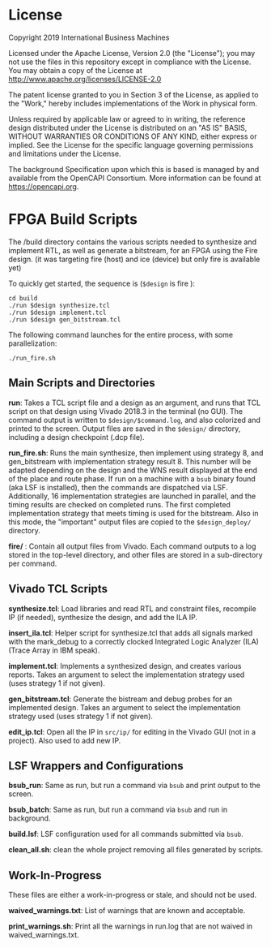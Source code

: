 # License

Copyright 2019 International Business Machines

Licensed under the Apache License, Version 2.0 (the "License");
you may not use the files in this repository except in compliance with the License.
You may obtain a copy of the License at
http://www.apache.org/licenses/LICENSE-2.0 

The patent license granted to you in Section 3 of the License, as applied
to the "Work," hereby includes implementations of the Work in physical form.  

Unless required by applicable law or agreed to in writing, the reference design
distributed under the License is distributed on an "AS IS" BASIS,
WITHOUT WARRANTIES OR CONDITIONS OF ANY KIND, either express or implied.
See the License for the specific language governing permissions and
limitations under the License.

The background Specification upon which this is based is managed by and available from
the OpenCAPI Consortium.  More information can be found at https://opencapi.org.


# FPGA Build Scripts

The /build directory contains the various scripts needed to synthesize and
implement RTL, as well as generate a bitstream, for an FPGA using the
Fire design. (it was targeting fire (host) and ice (device) but
only fire is available yet)

To quickly get started, the sequence is (`$design` is fire ):

```
cd build
./run $design synthesize.tcl
./run $design implement.tcl
./run $design gen_bitstream.tcl
```

The following command launches for the entire process, with some parallelization:

```
./run_fire.sh
```

## Main Scripts and Directories

__run__: Takes a TCL script file and a design as an argument, and runs
that TCL script on that design using Vivado 2018.3 in the terminal (no
GUI). The command output is written to `$design/$command.log`, and
also colorized and printed to the screen. Output files are saved in
the `$design/` directory, including a design checkpoint (.dcp file).

__run_fire.sh__: Runs the main synthesize, then implement using strategy 8,
and gen_bitstream with implementation strategy result 8. This number will be
adapted depending on the design and the WNS result displayed at the end of 
the place and route phase.  If run on
a machine with a `bsub` binary found (aka LSF is installed), then the
commands are dispatched via LSF. Additionally, 16 implementation
strategies are launched in parallel, and the timing results are
checked on completed runs. The first completed implementation strategy
that meets timing is used for the bitstream. Also in this mode, the
"important" output files are copied to the `$design_deploy/` directory.

__fire/__ : Contain all output files from Vivado. Each
command outputs to a log stored in the top-level directory, and other
files are stored in a sub-directory per command.

## Vivado TCL Scripts

__synthesize.tcl__: Load libraries and read RTL and constraint files,
recompile IP (if needed), synthesize the design, and add the ILA IP.

__insert_ila.tcl__: Helper script for synthesize.tcl that adds all
signals marked with the mark_debug to a correctly clocked Integrated
Logic Analyzer (ILA) (Trace Array in IBM speak).

__implement.tcl__: Implements a synthesized design, and creates
various reports. Takes an argument to select the implementation
strategy used (uses strategy 1 if not given).

__gen_bitstream.tcl__: Generate the bistream and debug probes for an
implemented design. Takes an argument to select the implementation
strategy used (uses strategy 1 if not given).

__edit_ip.tcl__: Open all the IP in `src/ip/` for editing in the Vivado
GUI (not in a project). Also used to add new IP.

## LSF Wrappers and Configurations

__bsub_run__: Same as run, but run a command via `bsub` and print
output to the screen.

__bsub_batch__: Same as run, but run a command via `bsub` and run in
background.

__build.lsf__: LSF configuration used for all commands submitted via `bsub`.

__clean_all.sh__: clean the whole project removing all files generated by scripts.

## Work-In-Progress

These files are either a work-in-progress or stale, and should not be
used.

__waived_warnings.txt__: List of warnings that are known and
acceptable.

__print_warnings.sh__: Print all the warnings in run.log that are not
waived in waived_warnings.txt.
